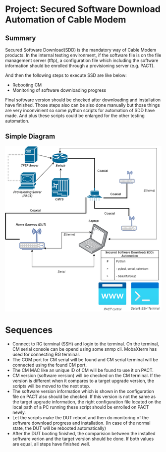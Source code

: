 # Project: Secured Software Download Automation of Cable Modem
## Summary
Secured Software Download(SDD) is the mandatory way of Cable Modem products.
In the internal testing environment, if the software file is on the file management server (tftp), a configuration file which including the software information should be enrolled through a provisioning server (e.g. PACT).

And then the following steps to execute SSD are like below:
- Rebooting CM
- Monitoring of software downloading progress

Final software version should be checked after downloading and installation have finished.
Those steps also can be also done manually but those things are very inconvinient so some python scripts for automation of SDD have made. 
And plus these scripts could be enlarged for the other testing automation. 

## Simple Diagram

<p align="center">
    <img src='./images/Secured_Software_Download_Automation.png'>
    <br>
    
</p>

# Sequences
- Connect to RG terminal (SSH) and login to the terminal. On the terminal, CM serial console can be opend using some snmp cli. MobaXterm has used for connecting RG terminal.
- The COM port for CM serial will be found and CM serial terminal will be connected using the found CM port.
- The CM MAC like an unique ID of CM will be found to use it on PACT.
- CM version (software version) will be checked on the CM terminal. If the version is different when it compares to a target upgrade version, the scripts will be moved to the next step.
- The software version information which is shown in the configuration file on PACT also should be checked. If this version is not the same as the target upgrade information, the right configuration file located on the local path of a PC running these script should be enrolled on PACT newly. 
- Let the scripts make the DUT reboot and then do monitoring of the software download progress and installation. (In case of the normal state, the DUT will be rebooted automatically) 
- After the DUT booting finished, the comparision between the installed software verion and the target version should be done. If both values are equal, all steps have finished well.
